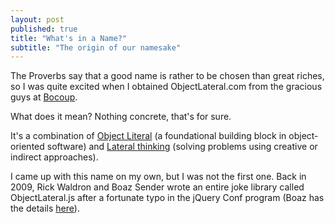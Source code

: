 ```yaml
---
layout: post
published: true
title: "What's in a Name?"
subtitle: "The origin of our namesake"
---
```


The Proverbs say that a good name is rather to be chosen than great riches, so I was quite excited when I obtained ObjectLateral.com from the gracious guys at [Bocoup][bocoup].

What does it mean? Nothing concrete, that's for sure.

It's a combination of [Object Literal][object-literal] (a foundational building block in object-oriented software) and [Lateral thinking][lateral-thinking] (solving problems using creative or indirect approaches).

I came up with this name on my own, but I was not the first one. Back in 2009, Rick Waldron and Boaz Sender wrote an entire joke library called ObjectLateral.js after a fortunate typo in the jQuery Conf program (Boaz has the details [here][bocoup-ol-blog]).

[bocoup]:http://bocoup.com
[object-literal]:http://en.wikipedia.org/wiki/Object_literal
[lateral-thinking]:http://en.wikipedia.org/wiki/Lateral_thinking
[bocoup-ol-blog]:http://weblog.bocoup.com/object-lateral-js/

